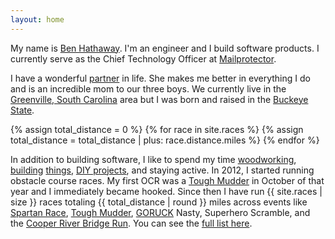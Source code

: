 ```yaml
---
layout: home
---
```


My name is [Ben Hathaway](/about/). I'm an engineer and I build software products. I currently serve as the Chief Technology Officer at [Mailprotector][mailprotector].

I have a wonderful [partner](https://www.instagram.com/kickin_cash/) in life. She makes me better in everything I do and is an incredible mom to our three boys. We currently live in the [Greenville, South Carolina](https://www.instagram.com/visitgreenvillesc/) area but I was born and raised in the [Buckeye State](https://en.wikipedia.org/wiki/Ohio).

{% assign total_distance = 0 %}
{% for race in site.races %}
  {% assign total_distance = total_distance | plus: race.distance.miles %}
{% endfor %}

In addition to building software, I like to spend my time  [woodworking](https://photos.app.goo.gl/1cztk2OLWR6e2VUv1), [building](https://photos.app.goo.gl/UVvpXJ19cFppM7513) [things](https://www.instagram.com/p/lBZwQupNZu), [DIY projects](https://photos.app.goo.gl/mf4DADvxZrvNMxhK2), and staying active. In 2012, I started running obstacle course races. My first OCR was a [Tough Mudder](https://toughmudder.com) in October of that year and I immediately became hooked. Since then I have run {{ site.races | size }} races totaling {{ total_distance | round }} miles across events like [Spartan Race](https://spartan.com), [Tough Mudder](https://toughmudder.com), [GORUCK](https://goruck.com) Nasty, Superhero Scramble, and the [Cooper River Bridge Run](http://bridgerun.com/). You can see the [full list here](/races/).

[uc]: http://ceas.uc.edu
[mailprotector]: https://mailprotector.com
[bracket-mp]: https://mailprotector.com/bracket
